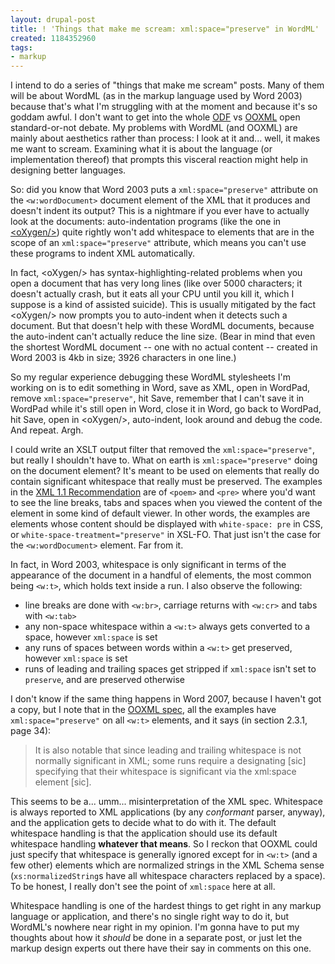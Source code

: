 ```yaml
---
layout: drupal-post
title: ! 'Things that make me scream: xml:space="preserve" in WordML'
created: 1184352960
tags:
- markup
---
```

I intend to do a series of "things that make me scream" posts. Many of them will be about WordML (as in the markup language used by Word 2003) because that's what I'm struggling with at the moment and because it's so goddam awful. I don't want to get into the whole [ODF][6] vs [OOXML][1] open standard-or-not debate. My problems with WordML (and OOXML) are mainly about aesthetics rather than process: I look at it and... well, it makes me want to scream. Examining what it is about the language (or implementation thereof) that prompts this visceral reaction might help in designing better languages.

So: did you know that Word 2003 puts a `xml:space="preserve"` attribute on the `<w:wordDocument>` document element of the XML that it produces and doesn't indent its output? This is a nightmare if you ever have to actually look at the documents: auto-indentation programs (like the one in [&lt;oXygen/&gt;][2]) quite rightly won't add whitespace to elements that are in the scope of an `xml:space="preserve"` attribute, which means you can't use these programs to indent XML automatically.

[1]: http://en.wikipedia.org/wiki/Office_Open_XML "Office Open XML"
[2]: http://www.oxygenxml.com/ "<oXygen/> XML Editor"
[6]: http://en.wikipedia.org/wiki/OpenDocument "Open Document Format"

<!--break-->

In fact, &lt;oXygen/&gt; has syntax-highlighting-related problems when you open a document that has very long lines (like over 5000 characters; it doesn't actually crash, but it eats all your CPU until you kill it, which I suppose is a kind of assisted suicide). This is usually mitigated by the fact &lt;oXygen/&gt; now prompts you to auto-indent when it detects such a document. But that doesn't help with these WordML documents, because the auto-indent can't actually reduce the line size. (Bear in mind that even the shortest WordML document -- one with no actual content -- created in Word 2003 is 4kb in size; 3926 characters in one line.)

So my regular experience debugging these WordML stylesheets I'm working on is to edit something in Word, save as XML, open in WordPad, remove `xml:space="preserve"`, hit Save, remember that I can't save it in WordPad while it's still open in Word, close it in Word, go back to WordPad, hit Save, open in &lt;oXygen/&gt;, auto-indent, look around and debug the code. And repeat. Argh.

I could write an XSLT output filter that removed the `xml:space="preserve"`, but really I shouldn't have to. What on earth is `xml:space="preserve"` doing on the document element? It's meant to be used on elements that really do contain significant whitespace that really must be preserved. The examples in the [XML 1.1 Recommendation][3] are of `<poem>` and `<pre>` where you'd want to see the line breaks, tabs and spaces when you viewed the content of the element in some kind of default viewer. In other words, the examples are elements whose content should be displayed with `white-space: pre` in CSS, or `white-space-treatment="preserve"` in XSL-FO. That just isn't the case for the `<w:wordDocument>` element. Far from it.

In fact, in Word 2003, whitespace is only significant in terms of the appearance of the document in a handful of elements, the most common being `<w:t>`, which holds text inside a run. I also observe the following:

  * line breaks are done with `<w:br>`, carriage returns with `<w:cr>` and tabs with `<w:tab>`
  * any non-space whitespace within a `<w:t>` always gets converted to a space, however `xml:space` is set
  * any runs of spaces between words within a `<w:t>` get preserved, however `xml:space` is set
  * runs of leading and trailing spaces get stripped if `xml:space` isn't set to `preserve`, and are preserved otherwise

I don't know if the same thing happens in Word 2007, because I haven't got a copy, but I note that in the [OOXML spec][4], all the examples have `xml:space="preserve"` on all `<w:t>` elements, and it says (in section 2.3.1, page 34):

> It is also notable that since leading and trailing whitespace is not normally significant in XML; some runs require a designating [sic] specifying that their whitespace is significant via the xml:space element [sic].

This seems to be a... umm... misinterpretation of the XML spec. Whitespace is always reported to XML applications (by any *conformant* parser, anyway), and the application gets to decide what to do with it. The default whitespace handling is that the application should use its default whitespace handling **whatever that means**. So I reckon that OOXML could just specify that whitespace is generally ignored except for in `<w:t>` (and a few other) elements which are normalized strings in the XML Schema sense (`xs:normalizedString`s have all whitespace characters replaced by a space). To be honest, I really don't see the point of `xml:space` here at all.

[3]: http://www.w3.org/TR/xml11/#sec-white-space "W3C: XML 1.1 Recommendation"
[4]: http://www.ecma-international.org/publications/files/ECMA-ST/Office%20Open%20XML%20Part%204%20(PDF).zip "Zipped Office Open XML Part 4: Markup Language Reference PDF"

Whitespace handling is one of the hardest things to get right in any markup language or application, and there's no single right way to do it, but WordML's nowhere near right in my opinion. I'm gonna have to put my thoughts about how it *should* be done in a separate post, or just let the markup design experts out there have their say in comments on this one.
